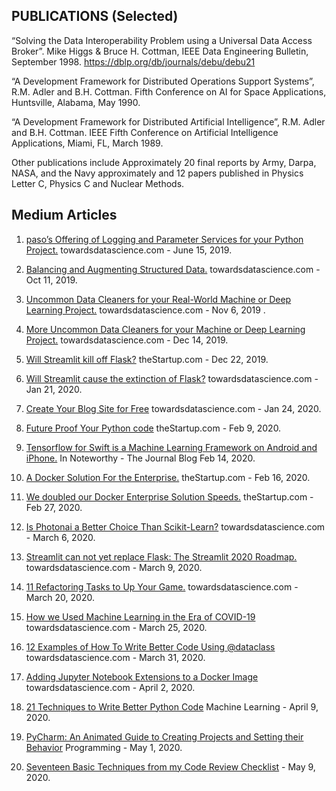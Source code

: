  ## PUBLICATIONS (Selected)

“Solving the Data Interoperability Problem using a Universal Data Access Broker”. Mike Higgs & Bruce H. Cottman, IEEE Data Engineering Bulletin, September 1998. https://dblp.org/db/journals/debu/debu21

“A Development Framework for Distributed Operations Support Systems”, R.M. Adler and B.H. Cottman. Fifth Conference on AI for Space Applications, Huntsville, Alabama, May 1990.

 “A Development Framework for Distributed Artificial Intelligence”, R.M. Adler and B.H. Cottman.  IEEE Fifth Conference on Artificial Intelligence Applications, Miami, FL, March 1989. 

Other publications include Approximately 20 final reports by Army, Darpa, NASA, and the Navy approximately and 12 papers published in Physics Letter C, Physics C and Nuclear Methods.


## Medium Articles

1. [paso’s Offering of Logging and Parameter Services for your Python Project.](https://medium.com/@dr.bruce.cottman/pasos-offering-of-logging-and-parameter-services-for-your-python-project-c3ae2fd6869a) towardsdatascience.com - June 15, 2019.

1. [Balancing and Augmenting Structured Data.](https://towardsdatascience.com/part-1-balancing-and-augmenting-structured-data-4ade0df38662) towardsdatascience.com - Oct 11, 2019.

1. [Uncommon Data Cleaners for your Real-World Machine or Deep Learning Project.](https://towardsdatascience.com/uncommon-data-cleaners-for-your-real-world-machine-or-deep-learning-project-f926d8ecb258) towardsdatascience.com - Nov 6, 2019 .

1. [More Uncommon Data Cleaners for your Machine or Deep Learning Project.](https://towardsdatascience.com/part-2-more-uncommon-data-cleaners-for-your-machine-or-deep-learning-project-b30f862b2d81) towardsdatascience.com - Dec 14, 2019.

1. [Will Streamlit kill off Flask?](https://medium.com/swlh/part-1-will-streamlit-kill-off-flask-5ecd75f879c8) theStartup.com - Dec 22, 2019.

1. [Will Streamlit cause the extinction of Flask?](https://towardsdatascience.com/part-2-will-streamlit-cause-the-extinction-of-flask-395d282296ed) towardsdatascience.com - Jan 21, 2020.

1. [Create Your Blog Site for Free](https://medium.com/@dr.bruce.cottman/create-your-free-blog-site-204a5e27f197) towardsdatascience.com - Jan 24, 2020.

1. [Future Proof Your Python code](https://medium.com/swlh/future-proof-your-python-code-20ef2b75e9f5) theStartup.com - Feb 9, 2020.

1. [Tensorflow for Swift is a Machine Learning Framework on Android and iPhone.](https://medium.com/@dr.bruce.cottman/tensorflow-for-swift-you-have-got-to-be-kidding-d8fc5c547430)
In Noteworthy - The Journal Blog Feb 14, 2020.
 
1. [A Docker Solution For the Enterprise.](https://medium.com/swlh/a-docker-solution-for-the-enterprise-7b5d2942b43a) theStartup.com - Feb 16, 2020.

1. [We doubled our Docker Enterprise Solution Speeds.](https://medium.com/me/stats/post/8e8ed6c28e11) theStartup.com - Feb 27, 2020.

1. [Is Photonai a Better Choice Than Scikit-Learn?](https://medium.com/me/stats/post/f33849423709) towardsdatascience.com - March 6, 2020.

1. [Streamlit can not yet replace Flask: The Streamlit 2020 Roadmap.](https://medium.com/@dr.bruce.cottman/streamlit-can-not-yet-replace-flask-the-streamlit-2020-roadmap-64840564acde) towardsdatascience.com - March 9, 2020.

1. [11 Refactoring Tasks to Up Your Game.](https://medium.com/@dr.bruce.cottman/11-refactoring-tasks-to-up-your-game-52c39bfe0183)  towardsdatascience.com - March 20, 2020.

1. [How we Used Machine Learning in the Era of COVID-19](https://medium.com/@dr.bruce.cottman/how-we-used-machine-learning-in-the-era-of-covid-19-c29ba64b07c5) towardsdatascience.com - March 25, 2020.

1. [12 Examples of How To Write Better Code Using @dataclass](https://towardsdatascience.com/12-examples-of-how-to-write-better-code-using-dataclass-d7c121ee0239) towardsdatascience.com - March 31, 2020.

1. [Adding Jupyter Notebook Extensions to a Docker Image](https://towardsdatascience.com/adding-jupyter-notebook-extensions-to-a-docker-image-851bc2601ca3) towardsdatascience.com - April 2, 2020.

1. [21 Techniques to Write Better Python Code](https://medium.com/@dr.bruce.cottman/21-techniques-to-write-better-python-code-3029f6562483) Machine Learning  - April 9, 2020.

1. [PyCharm: An Animated Guide to Creating Projects and Setting their Behavior](https://medium.com/@dr.bruce.cottman/pycharm-an-animated-guide-to-creating-projects-and-setting-their-behavior-696d69dbbb6) Programming  - May 1, 2020.

1. [Seventeen Basic Techniques from my Code Review Checklist](https://medium.com/@dr.bruce.cottman/seventeen-basic-techniques-from-my-code-review-checklist-8d5f0f7c4bbc) - May 9, 2020.

